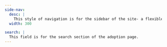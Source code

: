 ```yaml
---
side-nav:
  desc: |
    This style of navigation is for the sidebar of the site- a flexible piece that can pushed to the top of the page when scaled to smaller sizes.
  width: 300

search: |
  This field is for the search section of the adoption page.
---
```

